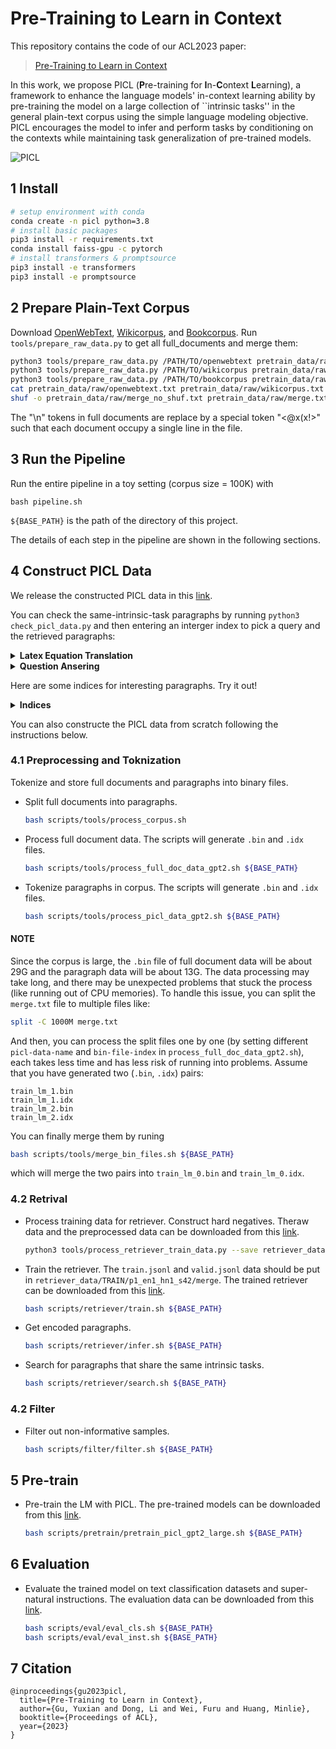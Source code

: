 # Pre-Training to Learn in Context

This repository contains the code of our ACL2023 paper:

> [Pre-Training to Learn in Context](https://arxiv.org/pdf/2305.09137.pdf)

In this work, we propose PICL (**P**re-training for **I**n-**C**ontext **L**earning), a framework to enhance the language models' in-context learning ability by pre-training the model on a large collection of ``intrinsic tasks'' in the general plain-text corpus using the simple language modeling objective. PICL encourages the model to infer and perform tasks by conditioning on the contexts while maintaining task generalization of pre-trained models. 

![PICL](figures/method.png "PICL Framework")

## 1 Install
```bash
# setup environment with conda
conda create -n picl python=3.8
# install basic packages
pip3 install -r requirements.txt
conda install faiss-gpu -c pytorch
# install transformers & promptsource
pip3 install -e transformers
pip3 install -e promptsource
```

## 2 Prepare Plain-Text Corpus
Download [OpenWebText](https://huggingface.co/datasets/openwebtext), [Wikicorpus](https://huggingface.co/datasets/wikicorpus), and [Bookcorpus](https://huggingface.co/datasets/bookcorpus). Run `tools/prepare_raw_data.py` to get all full_documents and merge them:
```bash
python3 tools/prepare_raw_data.py /PATH/TO/openwebtext pretrain_data/raw/openwebtext.txt
python3 tools/prepare_raw_data.py /PATH/TO/wikicorpus pretrain_data/raw/wikicorpus.txt
python3 tools/prepare_raw_data.py /PATH/TO/bookcorpus pretrain_data/raw/bookcorpus.txt
cat pretrain_data/raw/openwebtext.txt pretrain_data/raw/wikicorpus.txt pretrain_data/raw/bookcorpus.txt > pretrain_data/raw/merge_no_shuf.txt
shuf -o pretrain_data/raw/merge_no_shuf.txt pretrain_data/raw/merge.txt
```
The "\n" tokens in full documents are replace by a special token "<@x(x!>" such that each document occupy a single line in the file.

## 3 Run the Pipeline
Run the entire pipeline in a toy setting (corpus size = 100K) with
```
bash pipeline.sh
```
`${BASE_PATH}` is the path of the directory of this project. 

The details of each step in the pipeline are shown in the following sections.

## 4 Construct PICL Data

We release the constructed PICL data in this [link](https://huggingface.co/t1101675/PICL/tree/main/pretrain_data).

You can check the same-intrinsic-task paragraphs by running `python3 check_picl_data.py` and then entering an interger index to pick a query and the retrieved paragraphs:
<details><summary><b>Latex Equation Translation</b></summary>

```
Input Paragraph Index >>>11156                                                         
##########  Query  ##########
ω p = I s ω s I p cos ⁡ ( α ) {\displaystyle {\boldsymbol {\omega }}_{\mathrm {p} }={\frac {{\boldsymbol {I}}_{\mathrm {s} }{\boldsymbol {\omega }}_{\mathrm {s} }}{{\boldsymbo
l {I}}_{\mathrm {p} }\cos({\boldsymbol {\alpha }})}}}

##########  Retrieved Paragraph #1  ##########
τ b ∗ = τ b ( ρ s − ρ f ) ( g ) ( D ) {\displaystyle \tau _{b}*={\frac {\tau _{b}}{(\rho _{s}-\rho _{f})(g)(D)}}}


##########  Retrieved Paragraph #2  ##########
M H ≤ ℏ c 3 8 π G k B T u {\displaystyle M_{\mathrm {H} }\leq {\frac {\hbar c^{3}}{8\pi Gk_{\mathrm {B} }T_{\mathrm {u} }}}}

...
```
</details>


<details><summary><b>Question Ansering</b></summary>

```
##########  Query  ##########
Question: Where would a gnarly off-road racer like Tanner Foust meet up with a frightened five-year-old child with leukemia? Answer: In a hospital, of course!


##########  Retrieved Paragraph #1  ##########
Question: What do a siren, an in-wall light switch, a sleep sensing iPhone dock, and a flood detector have in common? Answer: They are all SmartThings!


##########  Retrieved Paragraph #2  ##########
Question: Where do you find a one legged dog? Answer: Where you left it.
...
```
</details>

Here are some indices for interesting paragraphs. Try it out!

<details><summary><b>Indices</b></summary>

```
0
8
109
1000
4645
5384
9473
11156
11969
12231
17838
17849
28844
28845
37577
40119
59996
85034
90096
97616
```
</details>

You can also constructe the PICL data from scratch following the instructions below.

### 4.1 Preprocessing and Toknization
Tokenize and store full documents and paragraphs into binary files.
+ Split full documents into paragraphs.
    ```bash
    bash scripts/tools/process_corpus.sh
    ```
+ Process full document data. The scripts will generate `.bin` and `.idx` files.
    ```bash
    bash scripts/tools/process_full_doc_data_gpt2.sh ${BASE_PATH}
    ```
+ Tokenize paragraphs in corpus. The scripts will generate `.bin` and `.idx` files.
    ```bash
    bash scripts/tools/process_picl_data_gpt2.sh ${BASE_PATH}
    ```

#### NOTE
Since the corpus is large, the `.bin` file of full document data will be about 29G and the paragraph data will be about 13G. The data processing may take long, and there may be unexpected problems that stuck the process (like running out of CPU memories). To handle this issue, you can split the `merge.txt` file to multiple files like:
```bash
split -C 1000M merge.txt
```
And then, you can process the split files one by one (by setting different `picl-data-name` and `bin-file-index` in `process_full_doc_data_gpt2.sh`), each takes less time and has less risk of running into problems. Assume that you have generated two (`.bin`, `.idx`) pairs:
```
train_lm_1.bin
train_lm_1.idx
train_lm_2.bin
train_lm_2.idx
```
You can finally merge them by runing
```bash
bash scripts/tools/merge_bin_files.sh ${BASE_PATH}
```
which will merge the two pairs into `train_lm_0.bin` and `train_lm_0.idx`.

### 4.2 Retrival
+ Process training data for retriever. Construct hard negatives. Theraw data and the preprocessed data can be downloaded from this [link](https://huggingface.co/t1101675/PICL/tree/main/retriever_data).
    ```bash
    python3 tools/process_retriever_train_data.py --save retriever_data --data-names TRAIN
    ```
+ Train the retriever. The `train.jsonl` and `valid.jsonl` data should be put in `retriever_data/TRAIN/p1_en1_hn1_s42/merge`. The trained retriever can be downloaded from this [link](https://huggingface.co/t1101675/PICL/tree/main/results/retriever).
    ```bash
    bash scripts/retriever/train.sh ${BASE_PATH}
    ```
+ Get encoded paragraphs.
    ```bash
    bash scripts/retriever/infer.sh ${BASE_PATH}
    ```
+ Search for paragraphs that share the same intrinsic tasks.
    ```bash
    bash scripts/retriever/search.sh ${BASE_PATH}
    ```

### 4.2 Filter
+ Filter out non-informative samples.
    ```bash
    bash scripts/filter/filter.sh ${BASE_PATH}
    ```

## 5 Pre-train
+ Pre-train the LM with PICL. The pre-trained models can be downloaded from this [link](https://huggingface.co/t1101675/PICL/tree/main/results/picl).
    ```bash
    bash scripts/pretrain/pretrain_picl_gpt2_large.sh ${BASE_PATH}
    ```

## 6 Evaluation
+ Evaluate the trained model on text classification datasets and super-natural instructions. The evaluation data can be downloaded from this [link](https://huggingface.co/t1101675/PICL/tree/main/data).
    ```bash
    bash scripts/eval/eval_cls.sh ${BASE_PATH}
    bash scripts/eval/eval_inst.sh ${BASE_PATH}
    ```

## 7 Citation
```
@inproceedings{gu2023picl,
  title={Pre-Training to Learn in Context},
  author={Gu, Yuxian and Dong, Li and Wei, Furu and Huang, Minlie},
  booktitle={Proceedings of ACL},
  year={2023}
}
```
